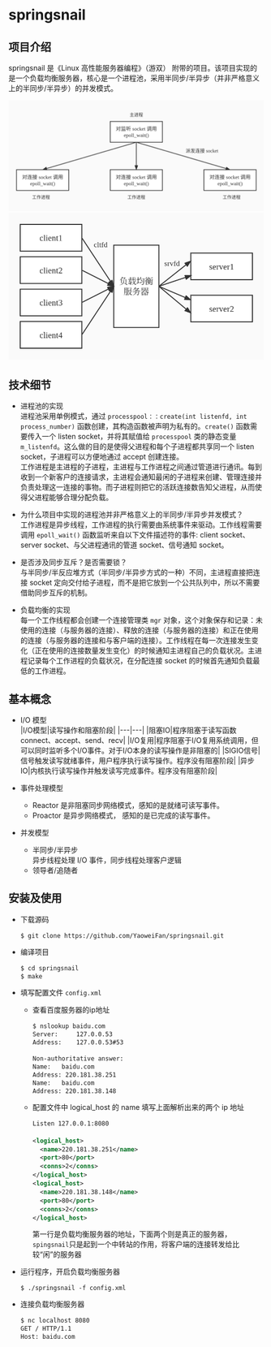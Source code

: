 # springsnail
## 项目介绍
springsnail 是《Linux 高性能服务器编程》（游双） 附带的项目。该项目实现的是一个负载均衡服务器，核心是一个进程池，采用半同步/半异步（并非严格意义上的半同步/半异步）的并发模式。

<img src="images/bf.jpg"/>

<img src="images/jg.jpg"/>

## 技术细节
- 进程池的实现  
  进程池采用单例模式，通过 ```processpool：：create(int listenfd, int process_number)``` 函数创建，其构造函数被声明为私有的。```create()``` 函数需要传入一个 listen socket，并将其赋值给 ```processpool``` 类的静态变量 ```m_listenfd```。这么做的目的是使得父进程和每个子进程都共享同一个 listen socket，子进程可以方便地通过 accept 创建连接。  
  工作进程是主进程的子进程，主进程与工作进程之间通过管道进行通讯。每到收到一个新客户的连接请求，主进程会通知最闲的子进程来创建、管理连接并负责处理这一连接的事物。而子进程则把它的活跃连接数告知父进程，从而使得父进程能够合理分配负载。

- 为什么项目中实现的进程池并非严格意义上的半同步/半异步并发模式？  
  工作进程是异步线程，工作进程的执行需要由系统事件来驱动。工作线程需要调用 ```epoll_wait()``` 函数监听来自以下文件描述符的事件: client socket、server socket、与父进程通讯的管道 socket、信号通知 socket。

- 是否涉及同步互斥？是否需要锁？  
  与半同步/半反应堆方式（半同步/半异步方式的一种）不同，主进程直接把连接 socket 定向交付给子进程，而不是把它放到一个公共队列中，所以不需要借助同步互斥的机制。

- 负载均衡的实现  
  每一个工作线程都会创建一个连接管理类 ```mgr``` 对象，这个对象保存和记录：未使用的连接（与服务器的连接）、释放的连接（与服务器的连接）和正在使用的连接（与服务器的连接和与客户端的连接）。工作线程在每一次连接发生变化（正在使用的连接数量发生变化）的时候通知主进程自己的负载状况。主进程记录每个工作进程的负载状况，在分配连接 socket 的时候首先通知负载最低的工作进程。 

## 基本概念
- I/O 模型  
  |I/O模型|读写操作和阻塞阶段|
  |---|---|
  |阻塞IO|程序阻塞于读写函数 connect、accept、send、recv|
  |I/O复用|程序阻塞于I/O复用系统调用，但可以同时监听多个I/O事件。对于I/O本身的读写操作是非阻塞的|
  |SIGIO信号|信号触发读写就绪事件，用户程序执行读写操作。程序没有阻塞阶段|
  |异步IO|内核执行读写操作并触发读写完成事件。程序没有阻塞阶段|

- 事件处理模型  
  - Reactor 是非阻塞同步网络模式，感知的是就绪可读写事件。  
  - Proactor 是异步网络模式， 感知的是已完成的读写事件。

- 并发模型  
  - 半同步/半异步  
    异步线程处理 I/O 事件，同步线程处理客户逻辑
  - 领导者/追随者

## 安装及使用
- 下载源码
  ```shell
  $ git clone https://github.com/YaoweiFan/springsnail.git
  ```
- 编译项目
  ```shell
  $ cd springsnail
  $ make
  ```

- 填写配置文件 ```config.xml```  
  - 查看百度服务器的ip地址
    ```shell
    $ nslookup baidu.com
    Server:		127.0.0.53
    Address:	127.0.0.53#53

    Non-authoritative answer:
    Name:	baidu.com
    Address: 220.181.38.251
    Name:	baidu.com
    Address: 220.181.38.148
    ```
  - 配置文件中 logical_host 的 name 填写上面解析出来的两个 ip 地址
    ```xml
    Listen 127.0.0.1:8080

    <logical_host>
      <name>220.181.38.251</name>
      <port>80</port>
      <conns>2</conns>
    </logical_host>
    <logical_host>
      <name>220.181.38.148</name>
      <port>80</port>
      <conns>2</conns>
    </logical_host>
    ```
    第一行是负载均衡服务器的地址，下面两个则是真正的服务器，`spingsnail`只是起到一个中转站的作用，将客户端的连接转发给比较“闲”的服务器

- 运行程序，开启负载均衡服务器
  ```shell
  $ ./springsnail -f config.xml
  ```

- 连接负载均衡服务器
  ```shell
  $ nc localhost 8080
  GET / HTTP/1.1
  Host: baidu.com

  ```